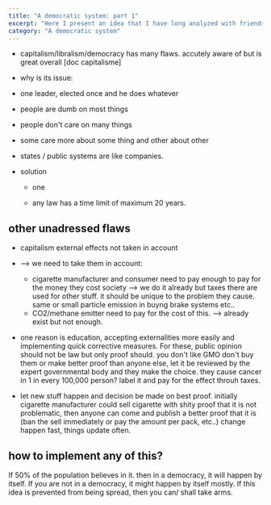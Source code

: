 ```yaml
---
title: "A democratic system: part 1"
excerpt: "Here I present an idea that I have long analyzed with friends and family and I now want to submit to the internet to judge"
category: "A democratic system"
---
```



- capitalism/libralism/democracy has many flaws. accutely aware of but is great overall [doc capitalisme]

- why is its issue:
 - one leader, elected once and he does whatever
 - people are dumb on most things
 - people don't care on many things
 - some care more about some thing and other about other
 - states / public systems are like companies.

- solution

  - one

  - any law has a time limit of maximum 20 years.

## other unadressed flaws
  - capitalism external effects not taken in account
  - --> we need to take them in account:
    - cigarette manufacturer and consumer need to pay enough to pay for the money they cost society --> we do it already but taxes there are used for other stuff. it should be unique to the problem they cause. same or small particle emission in buyng brake systems etc..
    - CO2/methane emitter need to pay for the cost of this. --> already exist but not enough.
  - one reason is education, accepting externalities more easily and implementing  quick corrective measures. For these, public opinion should not be law but only proof should. you don't like GMO don't buy them or make better proof than anyone else, let it be reviewed by the expert governmental body and they make the choice. they cause cancer in 1 in every 100,000 person? label it and pay for the effect throuh taxes. 
  
  - let new stuff happen and decision be made on best proof. initially cigarette manufacturer could sell cigarette with shity proof that it is not problematic, then anyone can come and publish a better proof that it is (ban the sell immediately or pay the amount per pack, etc..) change happen fast, things update often. 


## how to implement any of this? 

If 50% of the population believes in it. then in a democracy, it will happen by itself. If you are not in a democracy, it might happen by itself mostly. If this idea is prevented from being spread, then you can/ shall take arms.
